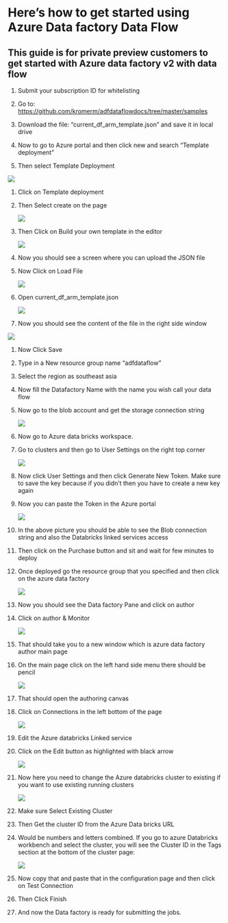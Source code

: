 Here’s how to get started using Azure Data factory Data Flow
============================================================

This guide is for private preview customers to get started with Azure data factory v2 with data flow
----------------------------------------------------------------------------------------------------

1.  Submit your subscription ID for whitelisting

2.  Go to: <https://github.com/kromerm/adfdataflowdocs/tree/master/samples>

3.  Download the file: “current_df_arm_template.json” and save it in local drive

4.  Now to go to Azure portal and then click new and search “Template
    deployment”

5.  Then select Template Deployment

![](media/b682cdfd3971c23f096c21f194defe81.png)

1.  Click on Template deployment

2.  Then Select create on the page

    ![](media/7f882e627a336827d8890f3fa71110df.png)

3.  Then Click on Build your own template in the editor

    ![](media/9e9d9af6ef098ed75b62f96211dcf313.png)

4.  Now you should see a screen where you can upload the JSON file

5.  Now Click on Load File

    ![](media/9904436a39ba0b54a6e030eb7ad0540f.png)

6.  Open current_df_arm_template.json

    ![](media/eba63d158e958a245b6686819ba0d5ac.png)

7.  Now you should see the content of the file in the right side window

![](media/fb18c5028f040939979273b045c5ca5a.png)

1.  Now Click Save

2.  Type in a New resource group name “adfdataflow”

3.  Select the region as southeast asia

4.  Now fill the Datafactory Name with the name you wish call your data flow

5.  Now go to the blob account and get the storage connection string

    ![](media/3bd6be2be665dff8a97d48df4fd1326b.png)

6.  Now go to Azure data bricks workspace.

7.  Go to clusters and then go to User Settings on the right top corner

    ![](media/2da2e7aee362dad223964fd741982505.png)

8.  Now click User Settings and then click Generate New Token. Make sure to save
    the key because if you didn’t then you have to create a new key again

9.  Now you can paste the Token in the Azure portal

    ![](media/a35981c95cd51d0b13ecd090b3b97cfe.png)

10. In the above picture you should be able to see the Blob connection string
    and also the Databricks linked services access

11. Then click on the Purchase button and sit and wait for few minutes to deploy

12. Once deployed go the resource group that you specified and then click on the
    azure data factory

    ![](media/a51be05cea35390eb8052f25fb152eef.png)

13. Now you should see the Data factory Pane and click on author

14. Click on author & Monitor

    ![](media/09b0f0e02aaede3d38acf46a6dcb8644.png)

15. That should take you to a new window which is azure data factory author main
    page

16. On the main page click on the left hand side menu there should be pencil

    ![](media/f3a2eff81e3af2a1775407d2c410b71f.png)

17. That should open the authoring canvas

18. Click on Connections in the left bottom of the page

    ![](media/d242a4c1928463417119ab08248e1e37.png)

19. Edit the Azure databricks Linked service

20. Click on the Edit button as highlighted with black arrow

    ![](media/af068303e7906e297c666307bf12d39b.png)

21. Now here you need to change the Azure databricks cluster to existing if you
    want to use existing running clusters

    ![](media/a0b2dbe0b01e1a3f4a9a6b17ab57bbe2.png)

22. Make sure Select Existing Cluster

23. Then Get the cluster ID from the Azure Data bricks URL

24. Would be numbers and letters combined. If you go to azure Databricks
    workbench and select the cluster, you will see the Cluster ID in the Tags
    section at the bottom of the cluster page:

    ![](media/c6511f8763cfc590a0e2262cdc960442.png)

25. Now copy that and paste that in the configuration page and then click on
    Test Connection

26. Then Click Finish

27. And now the Data factory is ready for submitting the jobs.
